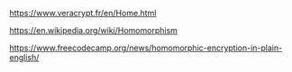 https://www.veracrypt.fr/en/Home.html

https://en.wikipedia.org/wiki/Homomorphism

https://www.freecodecamp.org/news/homomorphic-encryption-in-plain-english/
